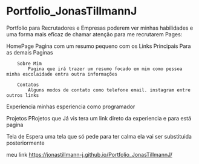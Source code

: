 # Portfolio_JonasTillmannJ
Portfolio para Recrutadores e Empresas poderem ver minhas habilidades e uma forma mais eficaz de chamar atenção para me recrutarem
Pages:

HomePage
    Pagina com um resumo pequeno com os Links Principais Para as demais Paginas

        Sobre Mim
            Pagina que irá trazer um resumo focado em mim como pessoa minha escolaidade entra outra informações

        Contatos
            Alguns modos de contato como telefone email. instagram entre outros links




Experiencia
minhas esperiencia como programador



Projetos
PRojetos que Já vis tera um link direto da experiencia e para está pagina

Tela de Espera
uma tela que só pede para ter calma ela vai ser substituida posteriormente

meu link https://jonastillmann-j.github.io/Portfolio_JonasTillmannJ/
